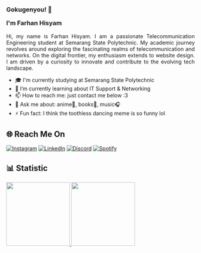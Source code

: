 <!--
**farhanhisyam/farhanhisyam** is a ✨ _special_ ✨ repository because its `README.md` (this file) appears on your GitHub profile.

Here are some ideas to get you started:

- 🔭 I’m currently working on ...
- 🌱 I’m currently learning ...
- 👯 I’m looking to collaborate on ...
- 🤔 I’m looking for help with ...
- 💬 Ask me about ...
- 📫 How to reach me: ...
- 😄 Pronouns: ...
- ⚡ Fun fact: ...
-->

<h3>Gokugenyou! 👋
  
I'm Farhan Hisyam</h3>

<p align="justify">Hi, my name is Farhan Hisyam. I am a passionate Telecommunication Engineering student at Semarang State Polytechnic. My academic journey revolves around exploring the fascinating realms of telecommunication and networks. On the digital frontier, my enthusiasm extends to website design. I am driven by a curiosity to innovate and contribute to the evolving tech landscape. 
  
- 🎓 I'm currently studying at Semarang State Polytechnic
- 🔬 I’m currently learning about IT Support & Networking
- 📫 How to reach me: just contact me below :3
- 💬 Ask me about: anime🍙, books📖, music🎧
- ⚡ Fun fact: I think the toothless dancing meme is so funny lol

## 🌐 Reach Me On
[![Instagram](https://img.shields.io/badge/Instagram-farhanhisyam_-purple?style=flat&logo=instagram)](https://www.instagram.com/farhanhisyam_/)
[![LinkedIn](https://img.shields.io/badge/LinkedIn-farhanhisyam-blue?style=flat&logo=linkedin)](https://www.linkedin.com/in/farhan-hisyam-8bb888272/)
[![Discord](https://img.shields.io/badge/Discord-lemon_soda-blue?style=flat&logo=discord)](https://www.discordapp.com/users/454715045004181508)
[![Spotify](https://img.shields.io/badge/Spotify-hanie_mustard-green?style=flat&logo=spotify)](https://open.spotify.com/user/31d3r4satfxwpkbuvzzsmmym7woe?si=QzRlzg-oTf6D-LndDoNCyw)

## 📊 Statistic
<p align="left">
<a href="https://github.com/farhanhisyam">
  <img height="170em" src="https://github-readme-stats-eight-theta.vercel.app/api?username=farhanhisyam&show_icons=true&theme=algolia&include_all_commits=true&count_private=true"/>
  <img height="170em" src="https://github-readme-stats-eight-theta.vercel.app/api/top-langs/?username=farhanhisyam&layout=compact&layout=compact&theme=algolia"/>
</a>
</p>
